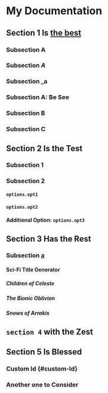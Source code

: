 # My Documentation

## Section 1 Is [the best](https://google.com)

### Subsection A

### Subsection *A*

### Subsection \_a

### Subsection A: Be See

### Subsection B

### Subsection C

## Section 2 Is the Test

### Subsection 1

### Subsection 2

#### `options.opt1`

#### `options.opt2`

#### Additional Option: `options.opt3`

## Section 3 Has the Rest

### Subsection [a][1]

#### Sci-Fi Title Generator

##### Children of Celeste

##### The Bionic Oblivion

##### Snows of Arrakis

## `section 4` with the Zest

## Section 5 Is Blessed

### Custom Id {#custom-Id}

### Another one to Consider

[1]: https://www.youtube.com/watch?v=dFs4yX4V7NQ
